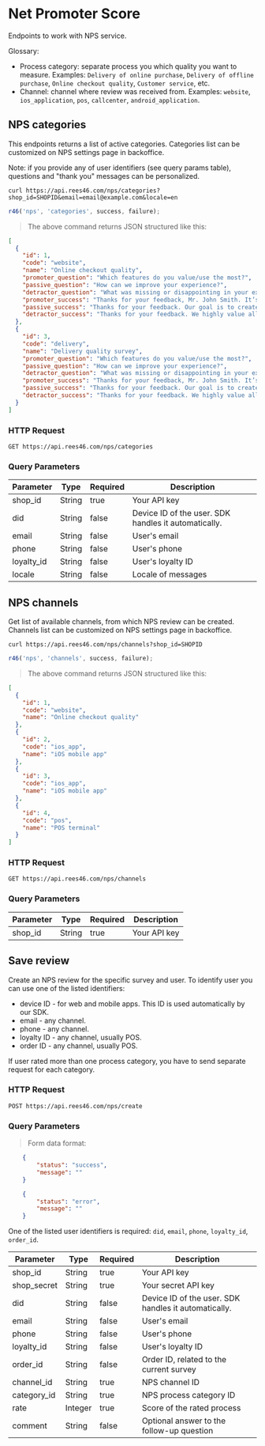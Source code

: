 # Net Promoter Score

Endpoints to work with NPS service.

Glossary:

* Process category: separate process you which quality you want to measure. Examples: `Delivery of online purchase`, `Delivery of offline purchase`, `Online checkout quality`, `Customer service`, etc.
* Channel: channel where review was received from. Examples: `website`, `ios_application`, `pos`, `callcenter`, `android_application`.

## NPS categories

This endpoints returns a list of active categories. Categories list can be customized on NPS settings page in backoffice.

Note: if you provide any of user identifiers (see query params table), questions and "thank you" messages can be personalized.

```shell
curl https://api.rees46.com/nps/categories?shop_id=SHOPID&email=email@example.com&locale=en
```

```javascript
r46('nps', 'categories', success, failure);
```

> The above command returns JSON structured like this:

```json
[
  {
    "id": 1, 
    "code": "website", 
    "name": "Online checkout quality",
    "promoter_question": "Which features do you value/use the most?",
    "passive_question": "How can we improve your experience?",
    "detractor_question": "What was missing or disappointing in your experience with us?",
    "promoter_success": "Thanks for your feedback, Mr. John Smith. It’s great to hear that you’re a fan of our product. Your feedback helps us discover new opportunities to improve and make sure you have the best possible experience.",
    "passive_success": "Thanks for your feedback. Our goal is to create the best possible product, and your thoughts, ideas, and suggestions play a major role in helping us identify opportunities to improve.",
    "detractor_success": "Thanks for your feedback. We highly value all ideas and suggestions from our customers, whether they’re positive or critical. In the future, our team might reach out to you to learn more about how we can further improve our services so that it exceeds your expectations."
  },
  {
    "id": 3, 
    "code": "delivery",
    "name": "Delivery quality survey",
    "promoter_question": "Which features do you value/use the most?",
    "passive_question": "How can we improve your experience?",
    "detractor_question": "What was missing or disappointing in your experience with us?",
    "promoter_success": "Thanks for your feedback, Mr. John Smith. It’s great to hear that you’re a fan of our product. Your feedback helps us discover new opportunities to improve and make sure you have the best possible experience.",
    "passive_success": "Thanks for your feedback. Our goal is to create the best possible product, and your thoughts, ideas, and suggestions play a major role in helping us identify opportunities to improve.",
    "detractor_success": "Thanks for your feedback. We highly value all ideas and suggestions from our customers, whether they’re positive or critical. In the future, our team might reach out to you to learn more about how we can further improve our services so that it exceeds your expectations."
  }
]
```

### HTTP Request

`GET https://api.rees46.com/nps/categories`

### Query Parameters

Parameter | Type | Required | Description
--------- | ------- | -------  | -----------
shop_id | String | true | Your API key
did | String | false | Device ID of the user. SDK handles it automatically.
email | String | false | User's email
phone | String | false | User's phone
loyalty_id | String | false | User's loyalty ID
locale | String | false | Locale of messages


## NPS channels

Get list of available channels, from which NPS review can be created. Channels list can be customized on NPS settings page in backoffice. 

```shell
curl https://api.rees46.com/nps/channels?shop_id=SHOPID
```

```javascript
r46('nps', 'channels', success, failure);
```


> The above command returns JSON structured like this:

```json
[
  {
    "id": 1, 
    "code": "website", 
    "name": "Online checkout quality"
  },
  {
    "id": 2, 
    "code": "ios_app",
    "name": "iOS mobile app"
  },
  {
    "id": 3, 
    "code": "ios_app",
    "name": "iOS mobile app"
  },
  {
    "id": 4, 
    "code": "pos",
    "name": "POS terminal"
  }
]
```

### HTTP Request

`GET https://api.rees46.com/nps/channels`

### Query Parameters

Parameter | Type | Required | Description
--------- | ------- | -------  | -----------
shop_id | String | true | Your API key





## Save review 

Create an NPS review for the specific survey and user. To identify user you can use one of the listed identifiers:

- device ID - for web and mobile apps. This ID is used automatically by our SDK.
- email - any channel.
- phone - any channel.
- loyalty ID - any channel, usually POS.
- order ID - any channel, usually POS.

<aside class="notice">
If user rated more than one process category, you have to send separate request for each category.
</aside>

### HTTP Request

`POST https://api.rees46.com/nps/create`

### Query Parameters

> Form data format:

```json 
    {
        "status": "success",
        "message": ""
    }
```

```json 
    {
        "status": "error",
        "message": ""
    }
``` 

One of the listed user identifiers is required: `did`, `email`, `phone`, `loyalty_id`, `order_id`.

Parameter | Type | Required | Description
--------- | ------- | ------- | -----------
shop_id | String | true | Your API key
shop_secret | String | true | Your secret API key
did | String | false | Device ID of the user. SDK handles it automatically.
email | String | false | User's email
phone | String | false | User's phone
loyalty_id | String | false | User's loyalty ID
order_id | String | false | Order ID, related to the current survey
channel_id | String | true | NPS channel ID
category_id | String | true | NPS process category ID
rate | Integer | true | Score of the rated process
comment | String | false | Optional answer to the follow-up question

